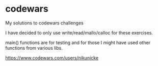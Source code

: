 # codewars
My solutions to codewars challenges

I have decided to only use write/read/mallo/calloc for these exercises.

main() functions are for testing and for those I might have used other functions from various libs.


https://www.codewars.com/users/nikunicke
